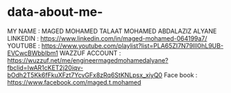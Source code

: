 # data-about-me-
MY NAME : MAGED MOHAMED TALAAT MOHAMED ABDALAZIZ ALYANE 
LINKEDIN : https://www.linkedin.com/in/maged-mohamed-064199a7/
YOUTUBE : https://www.youtube.com/playlist?list=PLA65ZI7N79Ill0hL9UB-EVCwcBWbbIbm1
WAZZUF ACCOUNT : https://wuzzuf.net/me/engineermagedmohamedalyane?fbclid=IwAR1cKET2j20iqv-bOdh2T5Kk6fFkuXFzt7YcvGFx8zRq6StKNLpsx_xiyQ0
Face book : https://www.facebook.com/maged.t.mohamed
